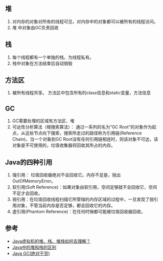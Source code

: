 ## 堆
1. 对内存的对象对所有的线程可见，对内存中的对象都可以被所有的线程访问。 
2. 堆 中对象由GC负责回收

## 栈
1. 每个线程都有一个单独的栈，为线程私有。
2. 栈中对象在方法结束后自动销毁

## 方法区
1. 被所有线程共享。 方法区中包含所有的class信息和static变量，方法信息


## GC
1. GC需要处理的区域有方法区、堆
2. 可达性分析算法（根搜索算法）： 通过一系列的名为“GC Root”的对象作为起点，从这些节点向下搜索，搜索所走过的路径称为引用链(Reference Chain)，当一个对象到GC Root没有任何引用链相连时，则该对象不可达，该对象是不可使用的，垃圾收集器将回收其所占的内存。 

## Java的四种引用
1. 强引用： 垃圾回收器绝对不会回收它。内存不足是，抛出OutOfMemoryError。
2. 软引用(Soft Reference)：如果对象由软引用，空间足够就不会回收它，空间不足才会回收。
3. 弱引用：在垃圾回收线程扫描它所管辖的内存区域的过程中，一旦发现了弱引用对象，不管当前内存是否足够，都会回收它的内存。
4. 虚引用(Phantom Reference)：在任何时候都可能被垃圾回收器回收。

## 参考
* [Java虚拟机的堆、栈、堆栈如何去理解？](https://www.zhihu.com/question/29833675)
* [Java中的堆和栈的区别](https://droidyue.com/blog/2014/12/07/differences-between-stack-and-heap-in-java/)
* [Java GC(绝对干货)](https://yq.aliyun.com/articles/91017?utm_campaign=wenzhang&utm_medium=article&utm_source=QQ-qun&2017531&utm_content=m_22117)